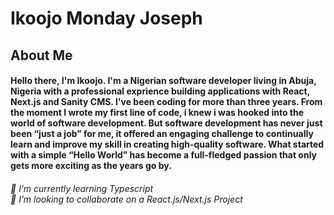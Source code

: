 # Ikoojo Monday Joseph
## About Me
#### Hello there, I'm Ikoojo. I'm a Nigerian software developer living in Abuja, Nigeria with a professional exprience building applications with React, Next.js and Sanity CMS. I've been coding for more than three years. From the moment I wrote my first line of code, i knew i was hooked into the world of software development. But software development has never just been “just a job” for me, it offered an engaging challenge to continually learn and improve my skill in creating high-quality software. What started with a simple “Hello World” has become a full-fledged passion that only gets more exciting as the years go by.
###### 🌱 I’m currently learning Typescript <br>💞️ I’m looking to collaborate on a React.js/Next.js Project

<!---
KMF21/KMF21 is a ✨ special ✨ repository because its `README.md` (this file) appears on your GitHub profile.
You can click the Preview link to take a look at your changes.
--->
